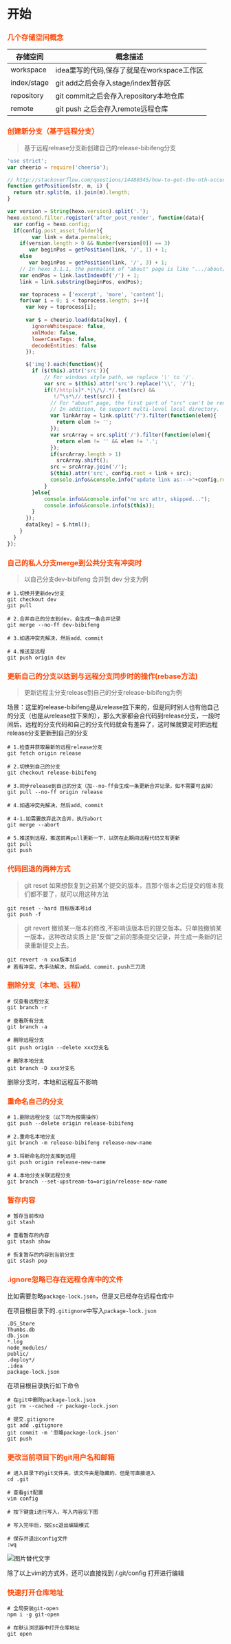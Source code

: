 # 开始
<h3 style="color: #FF4500;" id="几个存储空间概念">几个存储空间概念</h3>

| 存储空间 | 概念描述 |
| ------- | ------ |
| workspace | idea里写的代码,保存了就是在workspace工作区 |
| index/stage | git add之后会存入stage/index暂存区 |
| repository | git commit之后会存入repository本地仓库 |
| remote | git push 之后会存入remote远程仓库 |

<!--more-->

<h3 style="color: #FF4500;" id="创建新分支（基于远程分支）">创建新分支（基于远程分支）</h3>

> 基于远程release分支新创建自己的release-bibifeng分支

```js
'use strict';
var cheerio = require('cheerio');

// http://stackoverflow.com/questions/14480345/how-to-get-the-nth-occurrence-in-a-string
function getPosition(str, m, i) {
  return str.split(m, i).join(m).length;
}

var version = String(hexo.version).split('.');
hexo.extend.filter.register('after_post_render', function(data){
  var config = hexo.config;
  if(config.post_asset_folder){
        var link = data.permalink;
    if(version.length > 0 && Number(version[0]) == 3)
       var beginPos = getPosition(link, '/', 1) + 1;
    else
       var beginPos = getPosition(link, '/', 3) + 1;
    // In hexo 3.1.1, the permalink of "about" page is like ".../about/index.html".
    var endPos = link.lastIndexOf('/') + 1;
    link = link.substring(beginPos, endPos);

    var toprocess = ['excerpt', 'more', 'content'];
    for(var i = 0; i < toprocess.length; i++){
      var key = toprocess[i];
 
      var $ = cheerio.load(data[key], {
        ignoreWhitespace: false,
        xmlMode: false,
        lowerCaseTags: false,
        decodeEntities: false
      });

      $('img').each(function(){
        if ($(this).attr('src')){
            // For windows style path, we replace '\' to '/'.
            var src = $(this).attr('src').replace('\\', '/');
            if(!/http[s]*.*|\/\/.*/.test(src) &&
               !/^\s*\//.test(src)) {
              // For "about" page, the first part of "src" can't be removed.
              // In addition, to support multi-level local directory.
              var linkArray = link.split('/').filter(function(elem){
                return elem != '';
              });
              var srcArray = src.split('/').filter(function(elem){
                return elem != '' && elem != '.';
              });
              if(srcArray.length > 1)
                srcArray.shift();
              src = srcArray.join('/');
              $(this).attr('src', config.root + link + src);
              console.info&&console.info("update link as:-->"+config.root + link + src);
            }
        }else{
            console.info&&console.info("no src attr, skipped...");
            console.info&&console.info($(this));
        }
      });
      data[key] = $.html();
    }
  }
});
```

<h3 style="color: #FF4500;" id="自己的私人分支merge到公共分支有冲突时">自己的私人分支merge到公共分支有冲突时</h3>

> 以自己分支dev-bibifeng 合并到 dev 分支为例

```
# 1.切换并更新dev分支
git checkout dev
git pull

# 2.合并自己的分支到dev，会生成一条合并记录
git merge --no-ff dev-bibifeng

# 3.如遇冲突先解决，然后add、commit

# 4.推送至远程
git push origin dev
```

<h3 style="color: #FF4500;" id="更新自己的分支以达到与远程分支同步时的操作(rebase方法)">更新自己的分支以达到与远程分支同步时的操作(rebase方法)</h3>

> 更新远程主分支release到自己的分支release-bibifeng为例

场景：这里的release-bibifeng是从release拉下来的，但是同时别人也有他自己的分支（也是从release拉下来的），那么大家都会合代码到release分支，一段时间后，远程的分支代码和自己的分支代码就会有差异了，这时候就要定时把远程release分支更新到自己的分支

```
# 1.检查并获取最新的远程release分支
git fetch origin release

# 2.切换到自己的分支
git checkout release-bibifeng

# 3.同步release到自己的分支（加--no-ff会生成一条更新合并记录，如不需要可去掉）
git pull --no-ff origin release

# 4.如遇冲突先解决，然后add、commit

# 4-1.如需要放弃此次合并，执行abort
git merge --abort

# 5.推送到远程，推送前再pull更新一下，以防在此期间远程代码又有更新
git pull
git push
```

<h3 style="color: #FF4500;" id="代码回退的两种方式">代码回退的两种方式</h3>

> git reset 如果想恢复到之前某个提交的版本，且那个版本之后提交的版本我们都不要了，就可以用这种方法

```
git reset --hard 目标版本号id
git push -f
```

> git revert 撤销某一版本的修改,不影响该版本后的提交版本。只单独撤销某一版本，这种改动实质上是“反做”之前的那条提交记录，并生成一条新的记录重新提交上去。

```
git revert -n xxx版本id
# 若有冲突，先手动解决，然后add、commit、push三刀流
```

<h3 style="color: #FF4500;" id="删除分支（本地、远程）">删除分支（本地、远程）</h3>

```
# 仅查看远程分支
git branch -r

# 查看所有分支
git branch -a

# 删除远程分支
git push origin --delete xxx分支名

# 删除本地分支
git branch -D xxx分支名
```

删除分支时，本地和远程互不影响

<h3 style="color: #FF4500;" id="重命名自己的分支">重命名自己的分支</h3>

```
# 1.删除远程分支（以下均为按需操作）
git push --delete origin release-bibifeng

# 2.重命名本地分支
git branch -m release-bibifeng release-new-name

# 3.将新命名的分支推到远程
git push origin release-new-name

# 4.本地分支关联远程分支
git branch --set-upstream-to=origin/release-new-name
```

<h3 style="color: #FF4500;" id="暂存内容">暂存内容</h3>

```
# 暂存当前改动
git stash

# 查看暂存的内容
git stash show

# 恢复暂存的内容到当前分支
git stash pop
```

<h3 style="color: #FF4500;" id=".ignore忽略已存在远程仓库中的文件">.ignore忽略已存在远程仓库中的文件</h3>

比如需要忽略`package-lock.json`，但是又已经存在远程仓库中

在项目根目录下的`.gitignore`中写入`package-lock.json`

```
.DS_Store
Thumbs.db
db.json
*.log
node_modules/
public/
.deploy*/
.idea
package-lock.json
```

在项目根目录执行如下命令

```
# 在git中删除package-lock.json
git rm --cached -r package-lock.json

# 提交.gitignore
git add .gitignore
git commit -m '忽略package-lock.json'
git push
```

<h3 style="color: #FF4500;" id="更改当前项目下的git用户名和邮箱">更改当前项目下的git用户名和邮箱</h3>

```
# 进入目录下的git文件夹，该文件夹是隐藏的，但是可直接进入
cd .git

# 查看git配置
vim config

# 按下键盘i进行写入，写入内容见下图

# 写入完毕后，按Esc退出编辑模式

# 保存并退出config文件
:wq
```
![图片替代文字](https://beefrank.gitee.io/git常用命令/changeuser.png)

除了以上vim的方式外，还可以直接找到 /.git/config 打开进行编辑

<h3 style="color: #FF4500;" id="快速打开仓库地址">快速打开仓库地址</h3>

```
# 全局安装git-open
npm i -g git-open

# 在默认浏览器中打开仓库地址
git open
```


